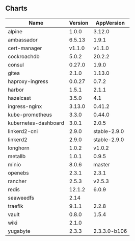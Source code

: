 ## Charts
Name | Version | AppVersion
-----|---------|-----------
alpine | 1.0.0 | 3.12.0
ambassador | 6.5.13 | 1.9.1
cert-manager | v1.1.0 | v1.1.0
cockroachdb | 5.0.2 | 20.2.2
consul | 0.27.0 | 1.9.0
gitea | 2.1.0 | 1.13.0
haproxy-ingress | 0.0.27 | 0.7.2
harbor | 1.5.1 | 2.1.1
hazelcast | 3.5.0 | 4.1
ingress-nginx | 3.13.0 | 0.41.2
kube-prometheus | 3.3.0 | 0.44.0
kubernetes-dashboard | 3.0.1 | 2.0.5
linkerd2-cni | 2.9.0 | stable-2.9.0
linkerd2 | 2.9.0 | stable-2.9.0
longhorn | 1.0.2 | v1.0.2
metallb | 1.0.1 | 0.9.5
minio | 8.0.6 | master
openebs | 2.3.1 | 2.3.1
rancher | 2.5.3 | v2.5.3
redis | 12.1.2 | 6.0.9
seaweedfs | 2.14 | 
traefik | 9.1.1 | 2.2.8
vault | 0.8.0 | 1.5.4
wiki | 2.1.0 | 
yugabyte | 2.3.3 | 2.3.3.0-b106
